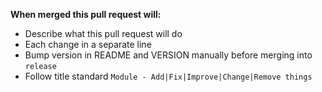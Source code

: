 **When merged this pull request will:**
- Describe what this pull request will do
- Each change in a separate line
- Bump version in README and VERSION manually before merging into `release`
- Follow title standard `Module - Add|Fix|Improve|Change|Remove things`
